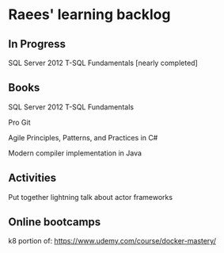 # Raees' learning backlog

## In Progress
SQL Server 2012 T-SQL Fundamentals [nearly completed]

## Books
SQL Server 2012 T-SQL Fundamentals

Pro Git

Agile Principles, Patterns, and Practices in C#

Modern compiler implementation in Java

## Activities
Put together lightning talk about actor frameworks

## Online bootcamps
k8 portion of: https://www.udemy.com/course/docker-mastery/

